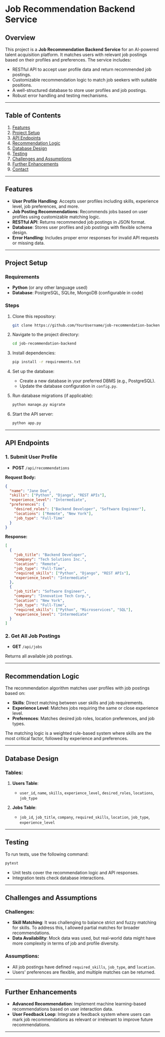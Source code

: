 # Job Recommendation Backend Service

## Overview

This project is a **Job Recommendation Backend Service** for an AI-powered talent acquisition platform. It matches users with relevant job postings based on their profiles and preferences. The service includes:

- RESTful API to accept user profile data and return recommended job postings.
- Customizable recommendation logic to match job seekers with suitable positions.
- A well-structured database to store user profiles and job postings.
- Robust error handling and testing mechanisms.

---

## Table of Contents

1. [Features](#features)
2. [Project Setup](#project-setup)
3. [API Endpoints](#api-endpoints)
4. [Recommendation Logic](#recommendation-logic)
5. [Database Design](#database-design)
6. [Testing](#testing)
7. [Challenges and Assumptions](#challenges-and-assumptions)
8. [Further Enhancements](#further-enhancements)
9. [Contact](#contact)

---

## Features

- **User Profile Handling**: Accepts user profiles including skills, experience level, job preferences, and more.
- **Job Posting Recommendations**: Recommends jobs based on user profiles using customizable matching logic.
- **RESTful API**: Returns recommended job postings in JSON format.
- **Database**: Stores user profiles and job postings with flexible schema design.
- **Error Handling**: Includes proper error responses for invalid API requests or missing data.

---

## Project Setup

### Requirements

- **Python** (or any other language used)
- **Database**: PostgreSQL, SQLite, MongoDB (configurable in code)

### Steps

1. Clone this repository:

    ```bash
    git clone https://github.com/YourUsername/job-recommendation-backend.git
    ```

2. Navigate to the project directory:

    ```bash
    cd job-recommendation-backend
    ```

3. Install dependencies:

    ```bash
    pip install -r requirements.txt
    ```

4. Set up the database:

    - Create a new database in your preferred DBMS (e.g., PostgreSQL).
    - Update the database configuration in `config.py`.

5. Run database migrations (if applicable):

    ```bash
    python manage.py migrate
    ```

6. Start the API server:

    ```bash
    python app.py
    ```

---

## API Endpoints

### 1. Submit User Profile

- **POST** `/api/recommendations`
  
**Request Body:**

```json
{
  "name": "Jane Doe",
  "skills": ["Python", "Django", "REST APIs"],
  "experience_level": "Intermediate",
  "preferences": {
    "desired_roles": ["Backend Developer", "Software Engineer"],
    "locations": ["Remote", "New York"],
    "job_type": "Full-Time"
  }
}
```

**Response:**

```json
[
  {
    "job_title": "Backend Developer",
    "company": "Tech Solutions Inc.",
    "location": "Remote",
    "job_type": "Full-Time",
    "required_skills": ["Python", "Django", "REST APIs"],
    "experience_level": "Intermediate"
  },
  {
    "job_title": "Software Engineer",
    "company": "Innovative Tech Corp.",
    "location": "New York",
    "job_type": "Full-Time",
    "required_skills": ["Python", "Microservices", "SQL"],
    "experience_level": "Intermediate"
  }
]
```

### 2. Get All Job Postings

- **GET** `/api/jobs`

Returns all available job postings.

---

## Recommendation Logic

The recommendation algorithm matches user profiles with job postings based on:

- **Skills**: Direct matching between user skills and job requirements.
- **Experience Level**: Matches jobs requiring the same or close experience level.
- **Preferences**: Matches desired job roles, location preferences, and job types.

The matching logic is a weighted rule-based system where skills are the most critical factor, followed by experience and preferences.

---

## Database Design

### Tables:

1. **Users Table**:  
   - `user_id`, `name`, `skills`, `experience_level`, `desired_roles`, `locations`, `job_type`

2. **Jobs Table**:  
   - `job_id`, `job_title`, `company`, `required_skills`, `location`, `job_type`, `experience_level`

---

## Testing

To run tests, use the following command:

```bash
pytest
```

- Unit tests cover the recommendation logic and API responses.
- Integration tests check database interactions.

---

## Challenges and Assumptions

### Challenges:
- **Skill Matching**: It was challenging to balance strict and fuzzy matching for skills. To address this, I allowed partial matches for broader recommendations.
- **Data Availability**: Mock data was used, but real-world data might have more complexity in terms of job and profile diversity.

### Assumptions:
- All job postings have defined `required_skills`, `job_type`, and `location`.
- Users' preferences are flexible, and multiple matches can be returned.

---

## Further Enhancements

- **Advanced Recommendation**: Implement machine learning-based recommendations based on user interaction data.
- **User Feedback Loop**: Integrate a feedback system where users can mark job recommendations as relevant or irrelevant to improve future recommendations.

---

